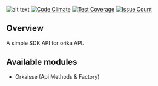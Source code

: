 ![alt text](https://david-dm.org/yoctore/yocto-orika.svg "Dependencies Status")
[![Code Climate](https://codeclimate.com/github/yoctore/yocto-orika/badges/gpa.svg)](https://codeclimate.com/github/yoctore/yocto-orika)
[![Test Coverage](https://codeclimate.com/github/yoctore/yocto-orika/badges/coverage.svg)](https://codeclimate.com/github/yoctore/yocto-orika/coverage)
[![Issue Count](https://codeclimate.com/github/yoctore/yocto-orika/badges/issue_count.svg)](https://codeclimate.com/github/yoctore/yocto-orika)

## Overview

A simple SDK API for orika API.

## Available modules 

- Orkaisse (Api Methods & Factory)